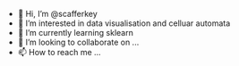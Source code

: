 - 👋 Hi, I’m @scafferkey
- 👀 I’m interested in data visualisation and celluar automata 
- 🌱 I’m currently learning sklearn
- 💞️ I’m looking to collaborate on ...
- 📫 How to reach me ...

<!---
scafferkey/scafferkey is a ✨ special ✨ repository because its `README.md` (this file) appears on your GitHub profile.
You can click the Preview link to take a look at your changes.
--->
